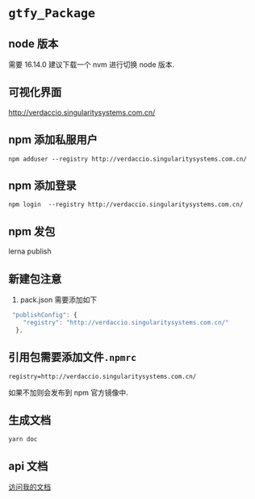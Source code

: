 # `gtfy_Package`

## node 版本

需要 16.14.0
建议下载一个 nvm 进行切换 node 版本.

## 可视化界面

<http://verdaccio.singularitysystems.com.cn/>

## npm 添加私服用户

```
npm adduser --registry http://verdaccio.singularitysystems.com.cn/
```

## npm 添加登录

```
npm login  --registry http://verdaccio.singularitysystems.com.cn/
```

## npm 发包

lerna publish

## 新建包注意

1. pack.json 需要添加如下

```javascript
 "publishConfig": {
    "registry": "http://verdaccio.singularitysystems.com.cn/"
  },
```

## 引用包需要添加文件`.npmrc`

```
registry=http://verdaccio.singularitysystems.com.cn/

```

如果不加则会发布到 npm 官方镜像中.

## 生成文档

```
yarn doc
```

## api 文档

[访问我的文档](https://kobecyl.github.io/gtfyLib/)

